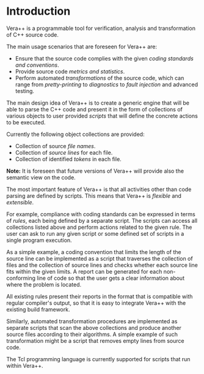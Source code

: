 Introduction
============

Vera++ is a programmable tool for verification, analysis and transformation of C++ source code.

The main usage scenarios that are foreseen for Vera++ are:

* Ensure that the source code complies with the given _coding standards and conventions_.
* Provide source code _metrics and statistics_.
* Perform automated _transformations_ of the source code, which can range from _pretty-printing_ to _diagnostics_ to _fault injection_ and advanced testing.

The main design idea of Vera++ is to create a generic engine that will be able to parse the C++ code and present it in the form of collections of various objects to user provided _scripts_ that will define the concrete actions to be executed.

Currently the following object collections are provided:

* Collection of source _file names_.
* Collection of _source lines_ for each file.
* Collection of identified _tokens_ in each file.

__Note:__ It is foreseen that future versions of Vera++ will provide also the semantic view on the code.

The most important feature of Vera++ is that all activities other than code parsing are defined by scripts.
This means that Vera++ is _flexible_ and _extensible_.

For example, compliance with coding standards can be expressed in terms of _rules_, each being defined by a separate script. The scripts can access all collections listed above and perform actions related to the given rule. The user can ask to run any given script or some defined set of scripts in a single program execution.

As a simple example, a coding convention that limits the length of the source line can be implemented as a script that traverses the collection of files and the collection of source lines and checks whether each source line fits within the given limits. A report can be generated for each non-conforming line of code so that the user gets a clear information about where the problem is located.

All existing rules present their reports in the format that is compatible with regular compiler's output, so that it is easy to integrate Vera++ with the existing build framework.

Similarly, automated transformation procedures are implemented as separate scripts that scan the above collections and produce another source files according to their algorithms. A simple example of such transformation might be a script that removes empty lines from source code.

The Tcl programming language is currently supported for scripts that run within Vera++.
